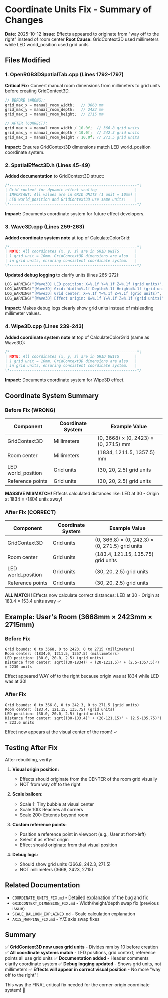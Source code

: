 # Coordinate Units Fix - Summary of Changes

**Date:** 2025-10-12
**Issue:** Effects appeared to originate from "way off to the right" instead of room center
**Root Cause:** GridContext3D used millimeters while LED world_position used grid units

## Files Modified

### 1. OpenRGB3DSpatialTab.cpp (Lines 1792-1797)

**Critical Fix:** Convert manual room dimensions from millimeters to grid units before creating GridContext3D.

```cpp
// BEFORE (WRONG):
grid_max_x = manual_room_width;   // 3668 mm
grid_max_y = manual_room_depth;   // 2423 mm
grid_max_z = manual_room_height;  // 2715 mm

// AFTER (CORRECT):
grid_max_x = manual_room_width / 10.0f;  // 366.8 grid units
grid_max_y = manual_room_depth / 10.0f;  // 242.3 grid units
grid_max_z = manual_room_height / 10.0f; // 271.5 grid units
```

**Impact:** Ensures GridContext3D dimensions match LED world_position coordinate system.

### 2. SpatialEffect3D.h (Lines 45-49)

**Added documentation** to GridContext3D struct:

```cpp
/*---------------------------------------------------------*\
| Grid context for dynamic effect scaling                 |
| IMPORTANT: All values are in GRID UNITS (1 unit = 10mm) |
| LED world_position and GridContext3D use same units!    |
\*---------------------------------------------------------*/
```

**Impact:** Documents coordinate system for future effect developers.

### 3. Wave3D.cpp (Lines 259-263)

**Added coordinate system note** at top of CalculateColorGrid:

```cpp
/*---------------------------------------------------------*\
| NOTE: All coordinates (x, y, z) are in GRID UNITS       |
| 1 grid unit = 10mm. GridContext3D dimensions are also   |
| in grid units, ensuring consistent coordinate system.   |
\*---------------------------------------------------------*/
```

**Updated debug logging** to clarify units (lines 265-272):

```cpp
LOG_WARNING("[Wave3D] LED position: X=%.1f Y=%.1f Z=%.1f (grid units)", x, y, z);
LOG_WARNING("[Wave3D] Grid: Width=%.1f Depth=%.1f Height=%.1f (grid units)", grid.width, grid.depth, grid.height);
LOG_WARNING("[Wave3D] Grid center: X=%.1f Y=%.1f Z=%.1f (grid units)", grid.center_x, grid.center_y, grid.center_z);
LOG_WARNING("[Wave3D] Effect origin: X=%.1f Y=%.1f Z=%.1f (grid units)", origin.x, origin.y, origin.z);
```

**Impact:** Makes debug logs clearly show grid units instead of misleading millimeter values.

### 4. Wipe3D.cpp (Lines 239-243)

**Added coordinate system note** at top of CalculateColorGrid (same as Wave3D):

```cpp
/*---------------------------------------------------------*\
| NOTE: All coordinates (x, y, z) are in GRID UNITS       |
| 1 grid unit = 10mm. GridContext3D dimensions are also   |
| in grid units, ensuring consistent coordinate system.   |
\*---------------------------------------------------------*/
```

**Impact:** Documents coordinate system for Wipe3D effect.

## Coordinate System Summary

### Before Fix (WRONG)

| Component | Coordinate System | Example Value |
|-----------|------------------|---------------|
| GridContext3D | Millimeters | (0, 3668) × (0, 2423) × (0, 2715) mm |
| Room center | Millimeters | (1834, 1211.5, 1357.5) mm |
| LED world_position | Grid units | (30, 20, 2.5) grid units |
| Reference points | Grid units | (30, 20, 2.5) grid units |

**MASSIVE MISMATCH!** Effects calculated distances like: LED at 30 - Origin at 1834 = -1804 units away!

### After Fix (CORRECT)

| Component | Coordinate System | Example Value |
|-----------|------------------|---------------|
| GridContext3D | Grid units | (0, 366.8) × (0, 242.3) × (0, 271.5) grid units |
| Room center | Grid units | (183.4, 121.15, 135.75) grid units |
| LED world_position | Grid units | (30, 20, 2.5) grid units |
| Reference points | Grid units | (30, 20, 2.5) grid units |

**ALL MATCH!** Effects now calculate correct distances: LED at 30 - Origin at 183.4 = 153.4 units away ✓

## Example: User's Room (3668mm × 2423mm × 2715mm)

### Before Fix

```
Grid bounds: 0 to 3668, 0 to 2423, 0 to 2715 (millimeters)
Room center: (1834.0, 1211.5, 1357.5) (millimeters)
LED position: (30.0, 20.0, 2.5) (grid units)
Distance from center: sqrt((30-1834)² + (20-1211.5)² + (2.5-1357.5)²) = 2230 units
```

Effect appeared WAY off to the right because origin was at 1834 while LED was at 30!

### After Fix

```
Grid bounds: 0 to 366.8, 0 to 242.3, 0 to 271.5 (grid units)
Room center: (183.4, 121.15, 135.75) (grid units)
LED position: (30.0, 20.0, 2.5) (grid units)
Distance from center: sqrt((30-183.4)² + (20-121.15)² + (2.5-135.75)²) = 223.6 units
```

Effect now appears at the visual center of the room! ✓

## Testing After Fix

After rebuilding, verify:

1. **Visual origin position:**
   - Effects should originate from the CENTER of the room grid visually
   - NOT from way off to the right

2. **Scale balloon:**
   - Scale 1: Tiny bubble at visual center
   - Scale 100: Reaches all corners
   - Scale 200: Extends beyond room

3. **Custom reference points:**
   - Position a reference point in viewport (e.g., User at front-left)
   - Select it as effect origin
   - Effect should originate from that visual position

4. **Debug logs:**
   - Should show grid units (366.8, 242.3, 271.5)
   - NOT millimeters (3668, 2423, 2715)

## Related Documentation

- `COORDINATE_UNITS_FIX.md` - Detailed explanation of the bug and fix
- `GRIDCONTEXT_DIMENSION_FIX.md` - Width/height/depth swap fix (previous issue)
- `SCALE_BALLOON_EXPLAINED.md` - Scale calculation explanation
- `AXIS_MAPPING_FIX.md` - Y/Z axis swap fixes

## Summary

✅ **GridContext3D now uses grid units** - Divides mm by 10 before creation
✅ **All coordinate systems match** - LED positions, grid context, reference points all use grid units
✅ **Documentation added** - Header comments clarify coordinate system
✅ **Debug logging updated** - Shows grid units, not millimeters
✅ **Effects will appear in correct visual position** - No more "way off to the right"!

This was the FINAL critical fix needed for the corner-origin coordinate system! 🎉
